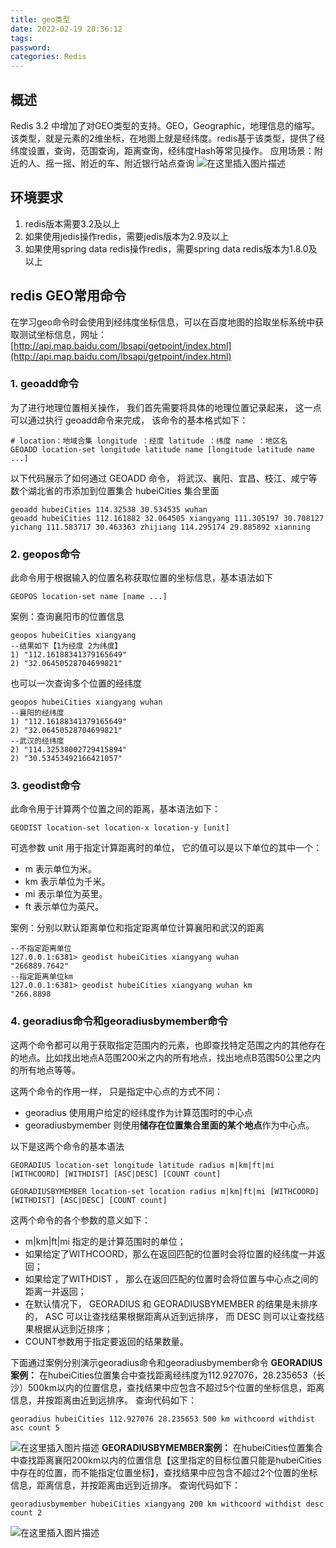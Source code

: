 ```yaml
---
title: geo类型
date: 2022-02-19 20:36:12
tags:
password:
categories: Redis
---
```


## 概述
Redis 3.2 中增加了对GEO类型的支持。GEO，Geographic，地理信息的缩写。该类型，就是元素的2维坐标，在地图上就是经纬度。redis基于该类型，提供了经纬度设置，查询，范围查询，距离查询，经纬度Hash等常见操作。
应用场景：附近的人、摇一摇、附近的车、附近银行站点查询
![在这里插入图片描述](https://img-blog.csdnimg.cn/8e260717cf1a4dff820fd1290642b936.png?x-oss-process=image/watermark,type_d3F5LXplbmhlaQ,shadow_50,text_Q1NETiBAZkZlZS1vcHM=,size_20,color_FFFFFF,t_70,g_se,x_16)
## 环境要求
1. redis版本需要3.2及以上
2. 如果使用jedis操作redis，需要jedis版本为2.9及以上
3. 如果使用spring data redis操作redis，需要spring data redis版本为1.8.0及以上


## redis GEO常用命令
在学习geo命令时会使用到经纬度坐标信息，可以在百度地图的拾取坐标系统中获取测试坐标信息，网址：[http://api.map.baidu.com/lbsapi/getpoint/index.html](http://api.map.baidu.com/lbsapi/getpoint/index.html)
### 1. geoadd命令

为了进行地理位置相关操作， 我们首先需要将具体的地理位置记录起来， 这一点可以通过执行 geoadd命令来完成， 该命令的基本格式如下：
```shell
# location：地域合集 longitude ：经度 latitude ：纬度 name ：地区名
GEOADD location-set longitude latitude name [longitude latitude name ...]
```
以下代码展示了如何通过 GEOADD 命令， 将武汉、襄阳、宜昌、枝江、咸宁等数个湖北省的市添加到位置集合 hubeiCities 集合里面
```shell
geoadd hubeiCities 114.32538 30.534535 wuhan
geoadd hubeiCities 112.161882 32.064505 xiangyang 111.305197 30.708127 yichang 111.583717 30.463363 zhijiang 114.295174 29.885892 xianning
```

###  2. geopos命令
此命令用于根据输入的位置名称获取位置的坐标信息，基本语法如下
```shell
GEOPOS location-set name [name ...]
```
案例：查询襄阳市的位置信息
```shell
geopos hubeiCities xiangyang
--结果如下【1为经度 2为纬度】
1) "112.16188341379165649"
2) "32.06450528704699821"
```
也可以一次查询多个位置的经纬度
```shell
geopos hubeiCities xiangyang wuhan
--襄阳的经纬度
1) "112.16188341379165649"
2) "32.06450528704699821"
--武汉的经纬度
2) "114.32538002729415894"
2) "30.53453492166421057"
```


### 3. geodist命令
此命令用于计算两个位置之间的距离，基本语法如下：
```shell
GEODIST location-set location-x location-y [unit]
```
可选参数 unit 用于指定计算距离时的单位， 它的值可以是以下单位的其中一个：
- m 表示单位为米。
- km 表示单位为千米。
- mi 表示单位为英里。
- ft 表示单位为英尺。

案例：分别以默认距离单位和指定距离单位计算襄阳和武汉的距离
```shell
--不指定距离单位
127.0.0.1:6381> geodist hubeiCities xiangyang wuhan
"266889.7642"
--指定距离单位km
127.0.0.1:6381> geodist hubeiCities xiangyang wuhan km
"266.8898
```

### 4. georadius命令和georadiusbymember命令
这两个命令都可以用于获取指定范围内的元素，也即查找特定范围之内的其他存在的地点。比如找出地点A范围200米之内的所有地点，找出地点B范围50公里之内的所有地点等等。

这两个命令的作用一样， 只是指定中心点的方式不同：
-  georadius 使用用户给定的经纬度作为计算范围时的中心点
-  georadiusbymember 则使用**储存在位置集合里面的某个地点**作为中心点。

以下是这两个命令的基本语法
```shell
GEORADIUS location-set longitude latitude radius m|km|ft|mi [WITHCOORD] [WITHDIST] [ASC|DESC] [COUNT count]

GEORADIUSBYMEMBER location-set location radius m|km|ft|mi [WITHCOORD] [WITHDIST] [ASC|DESC] [COUNT count]
```
这两个命令的各个参数的意义如下：
- m|km|ft|mi 指定的是计算范围时的单位；
- 如果给定了WITHCOORD，那么在返回匹配的位置时会将位置的经纬度一并返回；
- 如果给定了WITHDIST ， 那么在返回匹配的位置时会将位置与中心点之间的距离一并返回；
- 在默认情况下， GEORADIUS 和 GEORADIUSBYMEMBER 的结果是未排序的， ASC 可以让查找结果根据距离从近到远排序， 而 DESC 则可以让查找结果根据从远到近排序；
- COUNT参数用于指定要返回的结果数量。

下面通过案例分别演示georadius命令和georadiusbymember命令
**GEORADIUS案例：**
在hubeiCities位置集合中查找距离经纬度为112.927076，28.235653（长沙）500km以内的位置信息，查找结果中应包含不超过5个位置的坐标信息，距离信息，并按距离由近到远排序。
查询代码如下：
```shell
georadius hubeiCities 112.927076 28.235653 500 km withcoord withdist asc count 5
```
![在这里插入图片描述](https://img-blog.csdnimg.cn/571cb5b3e01f426383071fa8b9d51030.png?x-oss-process=image/watermark,type_d3F5LXplbmhlaQ,shadow_50,text_Q1NETiBAZkZlZS1vcHM=,size_20,color_FFFFFF,t_70,g_se,x_16)
**GEORADIUSBYMEMBER案例：**
在hubeiCities位置集合中查找距离襄阳200km以内的位置信息【这里指定的目标位置只能是hubeiCities中存在的位置，而不能指定位置坐标】，查找结果中应包含不超过2个位置的坐标信息，距离信息，并按距离由远到近排序。
查询代码如下：
```shell
georadiusbymember hubeiCities xiangyang 200 km withcoord withdist desc count 2
```
![在这里插入图片描述](https://img-blog.csdnimg.cn/2a61319d83984ddcb3b43dfc0fd5999e.png?x-oss-process=image/watermark,type_d3F5LXplbmhlaQ,shadow_50,text_Q1NETiBAZkZlZS1vcHM=,size_20,color_FFFFFF,t_70,g_se,x_16)